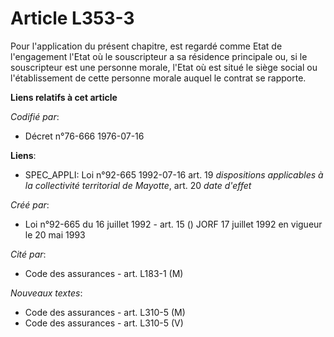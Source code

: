 # Article L353-3

Pour l'application du présent chapitre, est regardé comme Etat de l'engagement l'Etat où le souscripteur a sa résidence
principale ou, si le souscripteur est une personne morale, l'Etat où est situé le siège social ou l'établissement de cette
personne morale auquel le contrat se rapporte.

**Liens relatifs à cet article**

_Codifié par_:

  - Décret n°76-666 1976-07-16

**Liens**:

  - SPEC_APPLI: Loi n°92-665 1992-07-16 art. 19 *dispositions applicables à la collectivité territorial de Mayotte*, art. 20 *date d'effet*

_Créé par_:

  - Loi n°92-665 du 16 juillet 1992 - art. 15 () JORF 17 juillet 1992 en vigueur le 20 mai 1993

_Cité par_:

  - Code des assurances - art. L183-1 (M)

_Nouveaux textes_:

  - Code des assurances - art. L310-5 (M)
  - Code des assurances - art. L310-5 (V)
